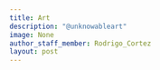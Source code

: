 ```yaml
---
title: Art
description: "@unknowableart"
image: None
author_staff_member: Rodrigo_Cortez
layout: post
---
```


<style>
#instafeed {
  display: grid;
  grid-template-columns: repeat(3, 1fr);
  grid-template-rows: repeat(3, 1fr);
  grid-column-gap: 1rem;
  grid-row-gap: 1rem;
  margin: auto;
}

#instafeed a {
  display: block;
}

#instafeed img {
  display: block;
  width: 100%;
}
</style>

<script src="https://raw.githubusercontent.com/stevenschobert/instafeed.js/master/dist/instafeed.min.js"></script>

<!-- The target container for the images -->
<div id="instafeed"></div>

<!-- The Token Agent service - make sure to use your own URL here -->
<script src='https://token-guy-12098.herokuapp.com/token.js'></script>

<!-- The Instafeed.js library (Don't use this URL in production!) -->
<script src="https://cdn.jsdelivr.net/gh/stevenschobert/instafeed.js@2.0.0rc1/src/instafeed.min.js"></script>

<!-- Configure and run instafeed -->
<script>
  console.log(Instafeed)
  var feed = new Instafeed({
    accessToken:"IGQVJYc1B1bkthN0J0T3R4MEFONGhPTngtMzJPOVR3Vnl6Y2pTY2ZA4UDlYdVRlbFBUUTVqZAGZASdkdxM1BYMU9RRWdETk81QVZAnaGtuUmZABRC01dngxMkQ4eTZAUQ04zOWY1dncyT3gyekI2RkJaamp1bAZDZD"
  });
  
  feed.run();
</script>